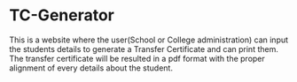 # TC-Generator

This is a website where the user(School or College administration) can input the students details to generate a Transfer Certificate and can print them.<br>
The transfer certificate will be resulted in a pdf format with the proper alignment of every details about the student.
